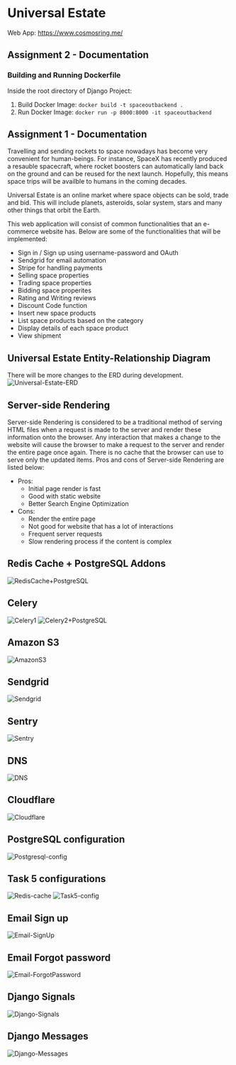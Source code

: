 # Universal Estate

Web App: https://www.cosmosring.me/

## Assignment 2 - Documentation

### Building and Running Dockerfile

Inside the root directory of Django Project:

1. Build Docker Image: `docker build -t spaceoutbackend .`
2. Run Docker Image: `docker run -p 8000:8000 -it spaceoutbackend`

## Assignment 1 - Documentation

Travelling and sending rockets to space nowadays has become very convenient for human-beings. For instance, SpaceX has recently produced a resauble spacecraft, where rocket boosters can automatically land back on the ground and can be reused for the next launch. Hopefully, this means space trips will be availble to humans in the coming decades.

Universal Estate is an online market where space objects can be sold, trade and bid. This will include planets, asteroids, solar system, stars and many other things that orbit the Earth.

This web application will consist of common functionalities that an e-commerce website has. Below are some of the functionalities that will be implemented:

- Sign in / Sign up using username-password and OAuth
- Sendgrid for email automation
- Stripe for handling payments
- Selling space properties
- Trading space properties
- Bidding space properites
- Rating and Writing reviews
- Discount Code function
- Insert new space products
- List space products based on the category
- Display details of each space product
- View shipment

## Universal Estate Entity-Relationship Diagram

There will be more changes to the ERD during development.
![Universal-Estate-ERD](ReadMe-Images/Latest-ERD.PNG)

## Server-side Rendering

Server-side Rendering is considered to be a traditional method of serving HTML files when a request is made to the server and render these information onto the browser. Any interaction that makes a change to the website will cause the browser to make a request to the server and render the entire page once again. There is no cache that the browser can use to serve only the updated items. Pros and cons of Server-side Rendering are listed below:

- Pros:
  - Initial page render is fast
  - Good with static website
  - Better Search Engine Optimization
- Cons:
  - Render the entire page
  - Not good for website that has a lot of interactions
  - Frequent server requests
  - Slow rendering process if the content is complex

## Redis Cache + PostgreSQL Addons

![RedisCache+PostgreSQL](ReadMe-Images/redis-postgresql.PNG)

## Celery

![Celery1](ReadMe-Images/celery1.PNG)
![Celery2+PostgreSQL](ReadMe-Images/celery2.PNG)

## Amazon S3

![AmazonS3](ReadMe-Images/s3-buckets.PNG)

## Sendgrid

![Sendgrid](ReadMe-Images/sendgrid.PNG)

## Sentry

![Sentry](ReadMe-Images/sentry.PNG)

## DNS

![DNS](ReadMe-Images/dns.PNG)

## Cloudflare

![Cloudflare](ReadMe-Images/cloudflare.PNG)

## PostgreSQL configuration

![Postgresql-config](ReadMe-Images/postgresql-config.PNG)

## Task 5 configurations

![Redis-cache](ReadMe-Images/redis-cache.PNG)
![Task5-config](ReadMe-Images/task5-config.PNG)

## Email Sign up

![Email-SignUp](ReadMe-Images/email-signup.PNG)

## Email Forgot password

![Email-ForgotPassword](ReadMe-Images/email-forgotpassword.PNG)

## Django Signals

![Django-Signals](ReadMe-Images/django-signal.PNG)

## Django Messages

![Django-Messages](ReadMe-Images/django-messages.PNG)
